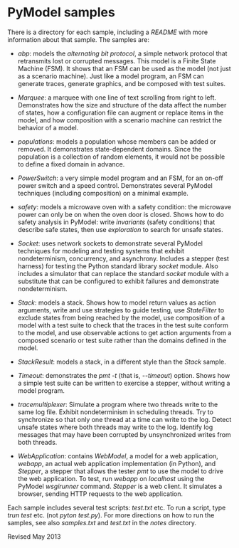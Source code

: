 
PyModel samples
===============

There is a directory for each sample, including a *README* with more
information about that sample.  The samples are:


- *abp*: models the *alternating bit protocol*, a simple network
 protocol that retransmits lost or corrupted messages.  This model is
 a Finite State Machine (FSM).  It shows that an FSM can be
 used as the model (not just as a scenario machine).  Just like a
 model program, an FSM can generate traces, generate graphics, and be
 composed with test suites.

- *Marquee*: a marquee with one line of text scrolling from right to
  left.  Demonstrates how the size and structure of the data affect
  the number of states, how a configuration file can augment or
  replace items in the model, and how composition with a scenario
  machine can restrict the behavior of a model.

- *populations*: models a population whose members can be added or
  removed.  It demonstrates state-dependent domains.  Since the
  population is a collection of random elements, it would not be
  possible to define a fixed domain in advance.

- *PowerSwitch*: a very simple model program and an FSM, for an on-off
  power switch and a speed control.  Demonstrates several PyModel
  techniques (including composition) on a minimal example.

- *safety*: models a microwave oven with a safety condition: the
  microwave power can only be on when the oven door is closed.  Shows
  how to do safety analysis in PyModel: write *invariants* (safety
  conditions) that describe safe states, then use *exploration* to
  search for unsafe states.

- *Socket*: uses network sockets to demonstrate several PyModel
  techniques for modeling and testing systems that exhibit
  nondeterminism, concurrency, and asynchrony.  Includes a stepper
  (test harness) for testing the Python standard library *socket*
  module.  Also includes a simulator that can replace the standard
  *socket* module with a substitute that can be configured to exhibit
  failures and demonstrate nondeterminism.

- *Stack*: models a stack.  Shows how to model return values as action
   arguments, write and use strategies to guide testing, use
   *StateFilter* to exclude states from being reached by the model,
   use composition of a model with a test suite to check that the
   traces in the test suite conform to the model, and use observable
   actions to get action arguments from a composed scenario or test
   suite rather than the domains defined in the model.

- *StackResult*: models a stack, in a different style than the *Stack*
   sample.

- *Timeout*: demonstrates the *pmt -t* (that is, *--timeout*) option.
  Shows how a simple test suite can be written to exercise a stepper,
  without writing a model program.

- *tracemultiplexer*: Simulate a program where two threads write to
  the same log file. Exhibit nondeterminism in scheduling threads. Try
  to synchronize so that only one thread at a time can write to the
  log.  Detect unsafe states where both threads may write to the log.
  Identify log messages that may have been corrupted by unsynchronized
  writes from both threads.

- *WebApplication*: contains *WebModel*, a model for a web
  application, *webapp*, an actual web application implementation (in
  Python), and *Stepper*, a stepper that allows the tester *pmt* to use
  the model to drive the web application.  To test, run *webapp* on
  *localhost* using the PyModel *wsgirunner* command.  *Stepper* is a
  web client.  It simulates a browser, sending HTTP requests to the
  web application.

Each sample includes several test scripts: *test.txt* etc. To run a
script, type *trun test* etc. (not *pyton test.py*).  For more
directions on how to run the samples, see also *samples.txt* and
*test.txt* in the *notes* directory.


Revised May 2013



